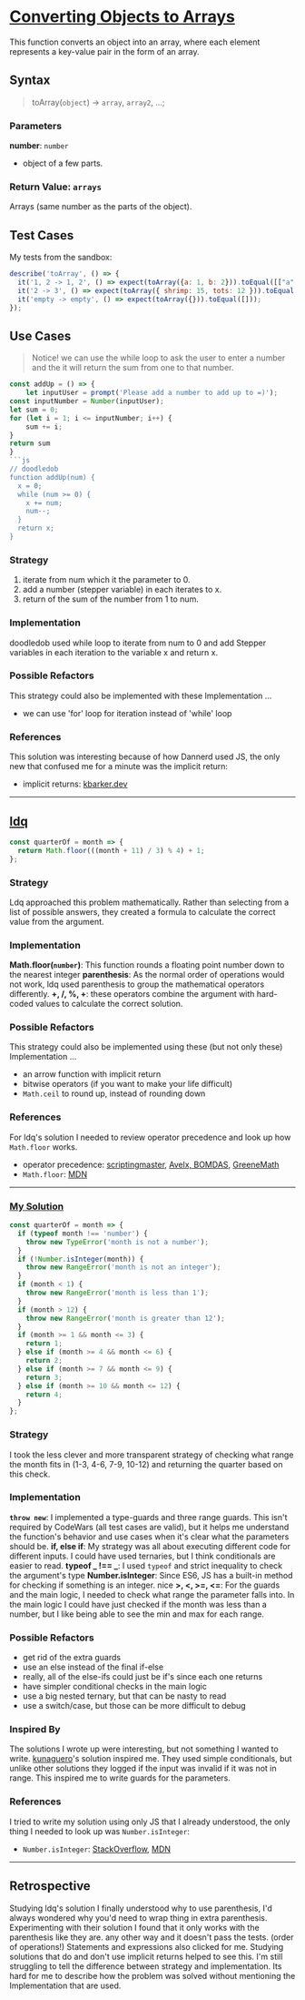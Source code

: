 # [Converting Objects to Arrays](https://edabit.com/challenge/pPNAs5PvB3WvnDwDM)
This function converts an object into an array, where each element represents a key-value pair in the form of an array.

## Syntax
> toArray(`object`) -> `array`, `array2`, ...;
### Parameters
**number**: `number`
- object of a few parts.
  
### Return Value: `arrays`
Arrays (same number as the parts of the object).

## Test Cases
My tests from the sandbox:
```js
describe('toArray', () => {
  it('1, 2 -> 1, 2', () => expect(toArray({a: 1, b: 2})).toEqual([["a", 1], ["b", 2]]));
  it('2 -> 3', () => expect(toArray({ shrimp: 15, tots: 12 })).toEqual(["shrimp", 15], ["tots", 12]));
  it('empty -> empty', () => expect(toArray({})).toEqual([]));
});
```
## Use Cases
> Notice! we can use the while loop to ask the user to enter a number and the it will return the sum from one to that number.
```js
const addUp = () => {
    let inputUser = prompt('Please add a number to add up to =)');
const inputNumber = Number(inputUser);
let sum = 0;
for (let i = 1; i <= inputNumber; i++) {
    sum += i;
}
return sum
}
```js
// doodledob
function addUp(num) {
  x = 0;
  while (num >= 0) {
    x += num;
    num--;
  }
  return x;
}
```
### Strategy
1. iterate from num which it the parameter to 0.
2. add a number (stepper variable) in each iterates to x.
3. return of the sum of the number from 1 to num.
   
### Implementation
doodledob used while loop to iterate from num to 0 and add Stepper variables in each iteration to the variable x and return x.

### Possible Refactors
This strategy could also be implemented with these Implementation ...
- we can use 'for' loop for iteration instead of 'while' loop
  
### References
This solution was interesting because of how Dannerd used JS, the only new that confused me for a minute was the implicit return:
- implicit returns: [kbarker.dev](https://kbarker.dev/blog/implicit-return-statements-in-javascript/)
---
## [ldq](https://www.codewars.com/users/ldq)
```js
const quarterOf = month => {
  return Math.floor(((month + 11) / 3) % 4) + 1;
};
```
### Strategy
Ldq approached this problem mathematically. Rather than selecting from a list of possible answers, they created a formula to calculate the correct value from the argument.
### Implementation
**Math.floor(`number`)**: This function rounds a floating point number down to the nearest integer
**parenthesis**: As the normal order of operations would not work, ldq used parenthesis to group the mathematical operators differently.
**+, /, %, +**: these operators combine the argument with hard-coded values to calculate the correct solution.
### Possible Refactors
This strategy could also be implemented using these (but not only these) Implementation ...
- an arrow function with implicit return
- bitwise operators (if you want to make your life difficult)
- `Math.ceil` to round up, instead of rounding down
### References
For ldq's solution I needed to review operator precedence and look up how `Math.floor` works.
- operator precedence: [scriptingmaster](http://www.scriptingmaster.com/javascript/operator-precedence.asp), [Avelx, BOMDAS](https://www.youtube.com/watch?v=v-L5v6GEFcY), [GreeneMath](https://www.youtube.com/watch?v=XI2KKC_7FAM)
- `Math.floor`: [MDN](https://developer.mozilla.org/en-US/docs/Web/JavaScript/Reference/Global_Objects/Math/floor)
---
### [My Solution](https://www.codewars.com/users/colevandersWands/completed_solutions)
```js
const quarterOf = month => {
  if (typeof month !== 'number') {
    throw new TypeError('month is not a number');
  }
  if (!Number.isInteger(month)) {
    throw new RangeError('month is not an integer');
  }
  if (month < 1) {
    throw new RangeError('month is less than 1');
  }
  if (month > 12) {
    throw new RangeError('month is greater than 12');
  }
  if (month >= 1 && month <= 3) {
    return 1;
  } else if (month >= 4 && month <= 6) {
    return 2;
  } else if (month >= 7 && month <= 9) {
    return 3;
  } else if (month >= 10 && month <= 12) {
    return 4;
  }
};
```
### Strategy
I took the less clever and more transparent strategy of checking what range the month fits in (1-3, 4-6, 7-9, 10-12) and returning the quarter based on this check.
### Implementation
**`throw new`**: I implemented a type-guards and three range guards. This isn't required by CodeWars (all test cases are valid), but it helps me understand the function's behavior and use cases when it's clear what the parameters should be.
**if, else if**: My strategy was all about executing different code for different inputs. I could have used ternaries, but I think conditionals are easier to read.
**typeof _ !== _**: I used `typeof` and strict inequality to check the argument's type
**Number.isInteger**: Since ES6, JS has a built-in method for checking if something is an integer. nice
**>, <, >=, <=**: For the guards and the main logic, I needed to check what range the parameter falls into. In the main logic I could have just checked if the month was less than a number, but I like being able to see the min and max for each range.
### Possible Refactors
- get rid of the extra guards
- use an else instead of the final if-else
- really, all of the else-ifs could just be if's since each one returns
- have simpler conditional checks in the main logic
- use a big nested ternary, but that can be nasty to read
- use a switch/case, but those can be more difficult to debug
### Inspired By
The solutions I wrote up were interesting, but not something I wanted to write. [kunaguero](https://www.codewars.com/users/kunaguero)'s solution inspired me. They used simple conditionals, but unlike other solutions they logged if the input was invalid if it was not in range. This inspired me to write guards for the parameters.
### References
I tried to write my solution using only JS that I already understood, the only thing I needed to look up was `Number.isInteger`:
- `Number.isInteger`: [StackOverflow](https://stackoverflow.com/a/16476634), [MDN](https://developer.mozilla.org/en-US/docs/Web/JavaScript/Reference/Global_Objects/Number/isInteger)
---
## Retrospective
Studying ldq's solution I finally understood why to use parenthesis, I'd always wondered why you'd need to wrap thing in extra parenthesis. Experimenting with their solution I found that it only works with the parenthesis like they are. any other way and it doesn't pass the tests. (order of operations!)
Statements and expressions also clicked for me. Studying solutions that do and don't use implicit returns helped to see this.
I'm still struggling to tell the difference between strategy and implementation. Its hard for me to describe how the problem was solved without mentioning the Implementation that are used.